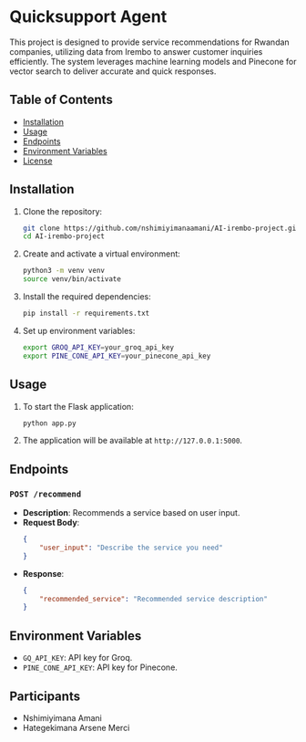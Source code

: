 # Quicksupport Agent

This project is designed to provide service recommendations for Rwandan companies, utilizing data from Irembo to answer customer inquiries efficiently. The system leverages machine learning models and Pinecone for vector search to deliver accurate and quick responses.

## Table of Contents

- [Installation](#installation)
- [Usage](#usage)
- [Endpoints](#endpoints)
- [Environment Variables](#environment-variables)
- [License](#license)

## Installation

1. Clone the repository:
    ```sh
    git clone https://github.com/nshimiyimanaamani/AI-irembo-project.git
    cd AI-irembo-project
    ```

2. Create and activate a virtual environment:
    ```sh
    python3 -m venv venv
    source venv/bin/activate
    ```

3. Install the required dependencies:
    ```sh
    pip install -r requirements.txt
    ```

4. Set up environment variables:
    ```sh
    export GROQ_API_KEY=your_groq_api_key
    export PINE_CONE_API_KEY=your_pinecone_api_key
    ```

## Usage

1. To start the Flask application:
    ```sh
    python app.py
    ```

2. The application will be available at `http://127.0.0.1:5000`.

## Endpoints

### `POST /recommend`

- **Description**: Recommends a service based on user input.
- **Request Body**:
    ```json
    {
        "user_input": "Describe the service you need"
    }
    ```
- **Response**:
    ```json
    {
        "recommended_service": "Recommended service description"
    }
    ```

## Environment Variables

- `GQ_API_KEY`: API key for Groq.
- `PINE_CONE_API_KEY`: API key for Pinecone.

## Participants

- Nshimiyimana Amani
- Hategekimana Arsene Merci
